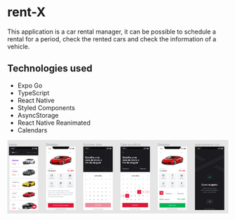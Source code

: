 # rent-X

This application is a car rental manager, it can be possible to schedule a rental for a period, check the rented cars and check the information of a vehicle.

## Technologies used

* Expo Go
* TypeScript
* React Native
* Styled Components
* AsyncStorage
* React Native Reanimated
* Calendars

![alt text](./assets/RentX.png)

